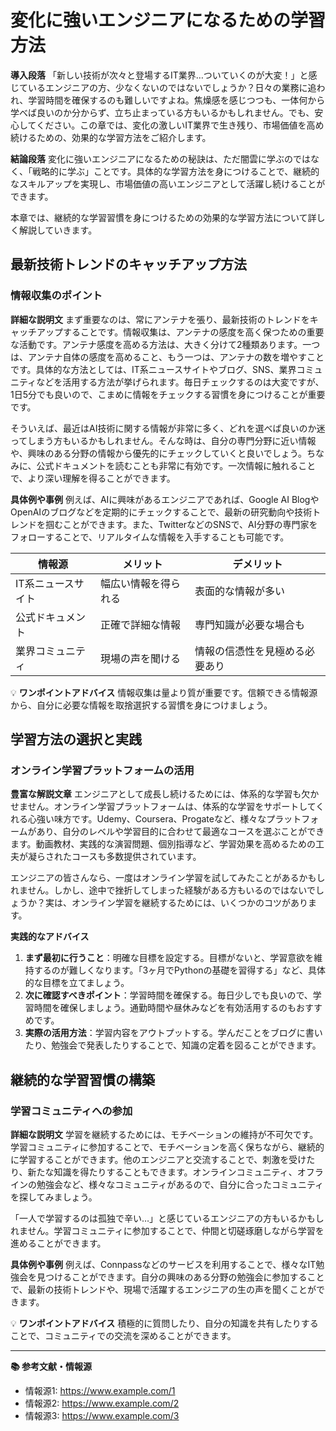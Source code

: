 # 変化に強いエンジニアになるための学習方法

**導入段落**
「新しい技術が次々と登場するIT業界…ついていくのが大変！」と感じているエンジニアの方、少なくないのではないでしょうか？日々の業務に追われ、学習時間を確保するのも難しいですよね。焦燥感を感じつつも、一体何から学べば良いのか分からず、立ち止まっている方もいるかもしれません。でも、安心してください。この章では、変化の激しいIT業界で生き残り、市場価値を高め続けるための、効果的な学習方法をご紹介します。

**結論段落**
変化に強いエンジニアになるための秘訣は、ただ闇雲に学ぶのではなく、「戦略的に学ぶ」ことです。具体的な学習方法を身につけることで、継続的なスキルアップを実現し、市場価値の高いエンジニアとして活躍し続けることができます。

本章では、継続的な学習習慣を身につけるための効果的な学習方法について詳しく解説していきます。


## 最新技術トレンドのキャッチアップ方法

### 情報収集のポイント

**詳細な説明文**
まず重要なのは、常にアンテナを張り、最新技術のトレンドをキャッチアップすることです。情報収集は、アンテナの感度を高く保つための重要な活動です。アンテナ感度を高める方法は、大きく分けて2種類あります。一つは、アンテナ自体の感度を高めること、もう一つは、アンテナの数を増やすことです。具体的な方法としては、IT系ニュースサイトやブログ、SNS、業界コミュニティなどを活用する方法が挙げられます。毎日チェックするのは大変ですが、1日5分でも良いので、こまめに情報をチェックする習慣を身につけることが重要です。

そういえば、最近はAI技術に関する情報が非常に多く、どれを選べば良いのか迷ってしまう方もいるかもしれません。そんな時は、自分の専門分野に近い情報や、興味のある分野の情報から優先的にチェックしていくと良いでしょう。ちなみに、公式ドキュメントを読むことも非常に有効です。一次情報に触れることで、より深い理解を得ることができます。

**具体例や事例**
例えば、AIに興味があるエンジニアであれば、Google AI BlogやOpenAIのブログなどを定期的にチェックすることで、最新の研究動向や技術トレンドを掴むことができます。また、TwitterなどのSNSで、AI分野の専門家をフォローすることで、リアルタイムな情報を入手することも可能です。

| 情報源 | メリット | デメリット |
|---|---|---|
| IT系ニュースサイト | 幅広い情報を得られる | 表面的な情報が多い |
| 公式ドキュメント | 正確で詳細な情報 | 専門知識が必要な場合も |
| 業界コミュニティ | 現場の声を聞ける | 情報の信憑性を見極める必要あり |


💡 **ワンポイントアドバイス**
情報収集は量より質が重要です。信頼できる情報源から、自分に必要な情報を取捨選択する習慣を身につけましょう。


## 学習方法の選択と実践

### オンライン学習プラットフォームの活用

**豊富な解説文章**
エンジニアとして成長し続けるためには、体系的な学習も欠かせません。オンライン学習プラットフォームは、体系的な学習をサポートしてくれる心強い味方です。Udemy、Coursera、Progateなど、様々なプラットフォームがあり、自分のレベルや学習目的に合わせて最適なコースを選ぶことができます。動画教材、実践的な演習問題、個別指導など、学習効果を高めるための工夫が凝らされたコースも多数提供されています。

エンジニアの皆さんなら、一度はオンライン学習を試してみたことがあるかもしれません。しかし、途中で挫折してしまった経験がある方もいるのではないでしょうか？実は、オンライン学習を継続するためには、いくつかのコツがあります。

**実践的なアドバイス**

1. **まず最初に行うこと**：明確な目標を設定する。目標がないと、学習意欲を維持するのが難しくなります。「3ヶ月でPythonの基礎を習得する」など、具体的な目標を立てましょう。
2. **次に確認すべきポイント**：学習時間を確保する。毎日少しでも良いので、学習時間を確保しましょう。通勤時間や昼休みなどを有効活用するのもおすすめです。
3. **実際の活用方法**：学習内容をアウトプットする。学んだことをブログに書いたり、勉強会で発表したりすることで、知識の定着を図ることができます。


## 継続的な学習習慣の構築

### 学習コミュニティへの参加

**詳細な説明文**
学習を継続するためには、モチベーションの維持が不可欠です。学習コミュニティに参加することで、モチベーションを高く保ちながら、継続的に学習することができます。他のエンジニアと交流することで、刺激を受けたり、新たな知識を得たりすることもできます。オンラインコミュニティ、オフラインの勉強会など、様々なコミュニティがあるので、自分に合ったコミュニティを探してみましょう。

「一人で学習するのは孤独で辛い…」と感じているエンジニアの方もいるかもしれません。学習コミュニティに参加することで、仲間と切磋琢磨しながら学習を進めることができます。

**具体例や事例**
例えば、Connpassなどのサービスを利用することで、様々なIT勉強会を見つけることができます。自分の興味のある分野の勉強会に参加することで、最新の技術トレンドや、現場で活躍するエンジニアの生の声を聞くことができます。


💡 **ワンポイントアドバイス**
積極的に質問したり、自分の知識を共有したりすることで、コミュニティでの交流を深めることができます。


---

**📚 参考文献・情報源**
- 情報源1: https://www.example.com/1
- 情報源2: https://www.example.com/2
- 情報源3: https://www.example.com/3
